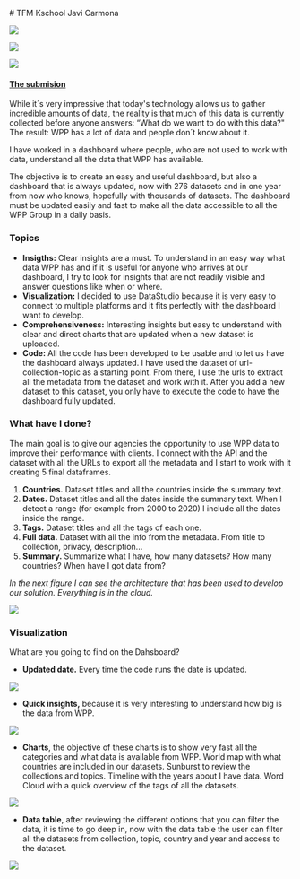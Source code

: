 # TFM Kschool Javi Carmona
 
 [![](https://img.shields.io/badge/Contact-Javier_Carmona-blueviolet)](https://www.linkedin.com/in/javiercarmonag/ "![](https://img.shields.io/badge/Contact-Javier_Carmona-blueviolet)")
 

 ![](https://img.shields.io/badge/Python-v3.7-9cf) 

![](https://img.shields.io/badge/View-KSCHOOL_TFM-orange) 


#### [The submision ](http://bit.ly/WPP_Challenge)


While it´s very impressive that today's technology allows us to gather incredible amounts of data, the reality is that much of this data is currently collected before anyone answers: “What do we want to do with this data?" The result: WPP has a lot of data and people don´t know about it.

I have worked in a dashboard where people, who are not used to work with data, understand all the data that WPP has available.

The objective is to create an easy and useful dashboard, but also a dashboard that is always updated, now with 276 datasets and in one year from now who knows, hopefully with thousands of datasets. The dashboard must be updated easily and fast to make all the data accessible to all the WPP Group in a daily basis.

### Topics

- **Insigths:** Clear insights are a must. To understand in an easy way what data WPP has and if it is useful for anyone who arrives at our dashboard, I try to look for insights that are not readily visible and answer questions like when or where.
- **Visualization:** I decided to use DataStudio because it is very easy to connect to multiple platforms and it fits perfectly with the dashboard I want to develop. 
- **Comprehensiveness:** Interesting insights but easy to understand with clear and direct charts that are updated when a new dataset is uploaded.
- **Code:** All the code has been developed to be usable and to let us have the dashboard always updated. I have used the dataset of url-collection-topic as a starting point. From there, I use the urls to extract all the metadata from the dataset and work with it. After you add a new dataset to this dataset, you only have to execute the code to have the dashboard fully updated. 

### What have I done? 
The main goal is to give our agencies the opportunity to use WPP data to improve their performance with clients.
I connect with the API and the dataset with all the URLs to export all the metadata and I start to work with it creating 5 final dataframes.
1. **Countries.** Dataset titles and all the countries inside the summary text.
2. **Dates.** Dataset titles and all the dates inside the summary text. When I detect a range (for example from 2000 to 2020) I include all the dates inside the range.
3. **Tags.** Dataset titles and all the tags of each one. 
4. **Full data.** Dataset with all the info from the metadata. From title to collection, privacy, description... 
5. **Summary.** Summarize what I have, how many datasets? How many countries? When have I got data from? 


_In the next figure I can see the architecture that has been used to develop our solution. Everything is in the cloud._

![](http://digitalworldtrends.com/Data_Studio/Images/008.jpg)

### Visualization 

What are you going to find on the Dahsboard?

- **Updated date.** Every time the code runs the date is updated.  

![](http://digitalworldtrends.com/Data_Studio/Images/009.jpg)
- **Quick insights,** because it is very interesting to understand how big is the data from WPP. 

![](http://digitalworldtrends.com/Data_Studio/Images/001.jpg)
- **Charts**, the objective of these charts is to show very fast all the categories and what data is available from WPP.
World map with what countries are included in our datasets.
Sunburst to review the collections and topics.
Timeline with the years about I have data.
Word Cloud with a quick overview of the tags of all the datasets.

![](http://digitalworldtrends.com/Data_Studio/Images/003.jpg)

- **Data table**, after reviewing the different options that you can filter the data, it is time to go deep in, now with the data table the user can filter all the datasets from collection, topic, country and year and access to the dataset. 

![](http://digitalworldtrends.com/Data_Studio/Images/004.jpg)









